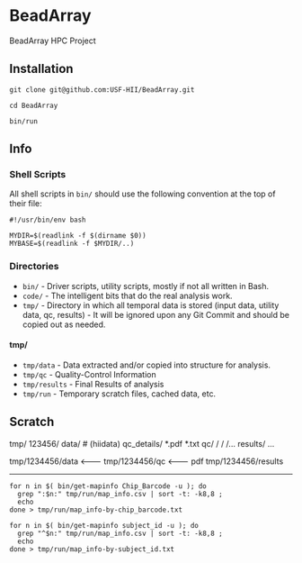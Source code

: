 # BeadArray

BeadArray HPC Project

## Installation

    git clone git@github.com:USF-HII/BeadArray.git

    cd BeadArray

    bin/run

## Info

### Shell Scripts

All shell scripts in `bin/` should use the following convention at the top of their file:

    #!/usr/bin/env bash

    MYDIR=$(readlink -f $(dirname $0))
    MYBASE=$(readlink -f $MYDIR/..)


### Directories

- `bin/` - Driver scripts, utility scripts, mostly if not all written in Bash.
- `code/` - The intelligent bits that do the real analysis work.
- `tmp/` - Directory in which all temporal data is stored (input data, utility data, qc, results) - It will be ignored upon any Git Commit and should be copied out as needed.

#### tmp/

- `tmp/data` - Data extracted and/or copied into structure for analysis.
- `tmp/qc` - Quality-Control Information
- `tmp/results` - Final Results of analysis
- `tmp/run` - Temporary scratch files, cached data, etc.


## Scratch

tmp/
  123456/
    data/ # (hiidata)
    qc_details/
      *.pdf
      *.txt
      qc/
        <f1>/
        <f2>/
        <f3>/...
     results/
       ...




tmp/1234456/data <---
tmp/1234456/qc <--- pdf
tmp/1234456/results

----

    for n in $( bin/get-mapinfo Chip_Barcode -u ); do
      grep ":$n:" tmp/run/map_info.csv | sort -t: -k8,8 ;
      echo
    done > tmp/run/map_info-by-chip_barcode.txt

    for n in $( bin/get-mapinfo subject_id -u ); do
      grep "^$n:" tmp/run/map_info.csv | sort -t: -k8,8 ;
      echo
    done > tmp/run/map_info-by-subject_id.txt



